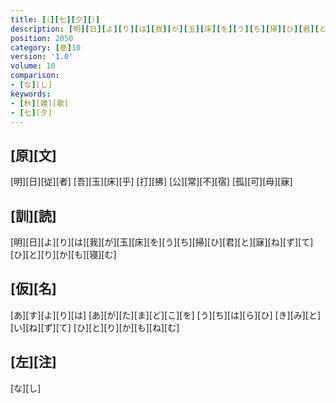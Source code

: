 ```yaml
---
title: [（][七][夕][）]
description: [明][日][よ][り][は][我][が][玉][床][を][う][ち][掃][ひ][君][と][寐][ね][ず][て][ひ][と][り][か][も][寝][む]
position: 2050
category: [巻]10
version: '1.0'
volume: 10
comparison:
- [な][し]
keywords:
- [秋][雑][歌]
- [七][夕]
---
```


## [原][文]

[明][日][従][者] [吾][玉][床][乎] [打][拂] [公][常][不][宿] [孤][可][母][寐]

## [訓][読]

[明][日][よ][り][は][我][が][玉][床][を][う][ち][掃][ひ][君][と][寐][ね][ず][て][ひ][と][り][か][も][寝][む]

## [仮][名]

[あ][す][よ][り][は] [あ][が][た][ま][ど][こ][を] [う][ち][は][ら][ひ] [き][み][と][い][ね][ず][て] [ひ][と][り][か][も][ね][む]

## [左][注]

[な][し]
